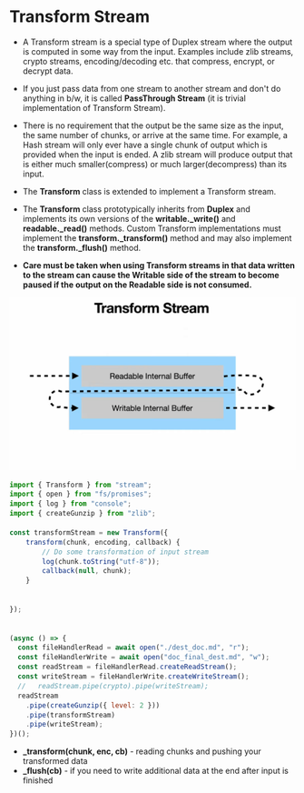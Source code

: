 # Transform Stream #

- A Transform stream is a special type of Duplex stream where the output is computed in some way from the input. Examples include zlib streams, crypto streams, encoding/decoding etc. that compress, encrypt, or decrypt data.
- If you just pass data from one stream to another stream and don't do anything in b/w, it is called **PassThrough Stream** (it is  trivial implementation of Transform Stream).
- There is no requirement that the output be the same size as the input, the same number of chunks, or arrive at the same time. For example, a Hash stream will only ever have a single chunk of output which is provided when the input is ended. A zlib stream will produce output that is either much smaller(compress) or much larger(decompress) than its input.
- The **Transform** class is extended to implement a Transform stream.
- The **Transform** class prototypically inherits from **Duplex** and implements its own versions of the **writable._write()** and **readable._read()** methods. Custom Transform implementations must implement the **transform._transform()** method and may also implement the **transform._flush()** method.

- **Care must be taken when using Transform streams in that data written to the stream can cause the Writable side of the stream to become paused if the output on the Readable side is not consumed.**

![PassThrough](../images/passthroughStream.png)

```javascript
import { Transform } from "stream";
import { open } from "fs/promises";
import { log } from "console";
import { createGunzip } from "zlib";

const transformStream = new Transform({
    transform(chunk, encoding, callback) {
        // Do some transformation of input stream
        log(chunk.toString("utf-8"));
        callback(null, chunk);
    }

    
});


(async () => {
  const fileHandlerRead = await open("./dest_doc.md", "r");
  const fileHandlerWrite = await open("doc_final_dest.md", "w");
  const readStream = fileHandlerRead.createReadStream();
  const writeStream = fileHandlerWrite.createWriteStream();
  //   readStream.pipe(crypto).pipe(writeStream);
  readStream
    .pipe(createGunzip({ level: 2 }))
    .pipe(transformStream)
    .pipe(writeStream);
})();
```

- **_transform(chunk, enc, cb)** - reading chunks and pushing your transformed data
- **_flush(cb)** - if you need to write additional data at the end after input is finished
  